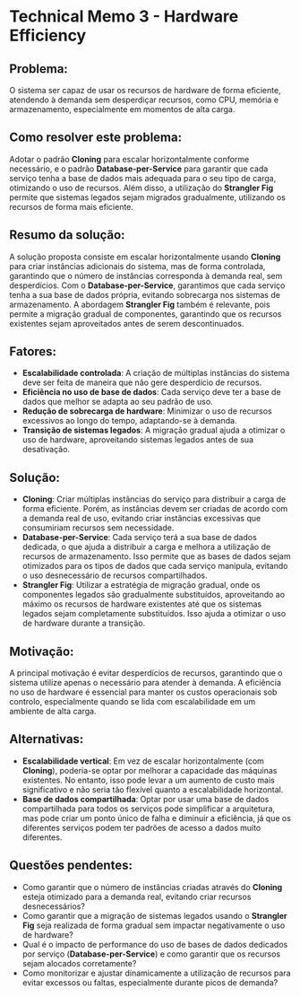 # **Technical Memo 3 - Hardware Efficiency**

## Problema:
O sistema ser capaz de usar os recursos de hardware de forma eficiente, atendendo à demanda sem desperdiçar recursos, como CPU, memória e armazenamento, especialmente em momentos de alta carga. 

## Como resolver este problema:
Adotar o padrão **Cloning** para escalar horizontalmente conforme necessário, e o padrão **Database-per-Service** para garantir que cada serviço tenha a base de dados mais adequada para o seu tipo de carga, otimizando o uso de recursos. Além disso, a utilização do **Strangler Fig** permite que sistemas legados sejam migrados gradualmente, utilizando os recursos de forma mais eficiente.

## Resumo da solução:
A solução proposta consiste em escalar horizontalmente usando **Cloning** para criar instâncias adicionais do sistema, mas de forma controlada, garantindo que o número de instâncias corresponda à demanda real, sem desperdícios. Com o **Database-per-Service**, garantimos que cada serviço tenha a sua base de dados própria, evitando sobrecarga nos sistemas de armazenamento. A abordagem **Strangler Fig** também é relevante, pois permite a migração gradual de componentes, garantindo que os recursos existentes sejam aproveitados antes de serem descontinuados.

## Fatores:
- **Escalabilidade controlada**: A criação de múltiplas instâncias do sistema deve ser feita de maneira que não gere desperdício de recursos.
- **Eficiência no uso de base de dados**: Cada serviço deve ter a base de dados que melhor se adapta ao seu padrão de uso.
- **Redução de sobrecarga de hardware**: Minimizar o uso de recursos excessivos ao longo do tempo, adaptando-se à demanda.
- **Transição de sistemas legados**: A migração gradual ajuda a otimizar o uso de hardware, aproveitando sistemas legados antes de sua desativação.

## Solução:
- **Cloning**: Criar múltiplas instâncias do serviço para distribuir a carga de forma eficiente. Porém, as instâncias devem ser criadas de acordo com a demanda real de uso, evitando criar instâncias excessivas que consumiriam recursos sem necessidade.
- **Database-per-Service**: Cada serviço terá a sua base de dados dedicada, o que ajuda a distribuir a carga e melhora a utilização de recursos de armazenamento. Isso permite que as bases de dados sejam otimizados para os tipos de dados que cada serviço manipula, evitando o uso desnecessário de recursos compartilhados.
- **Strangler Fig**: Utilizar a estratégia de migração gradual, onde os componentes legados são gradualmente substituídos, aproveitando ao máximo os recursos de hardware existentes até que os sistemas legados sejam completamente substituídos. Isso ajuda a otimizar o uso de hardware durante a transição.

## Motivação:
A principal motivação é evitar desperdícios de recursos, garantindo que o sistema utilize apenas o necessário para atender à demanda. A eficiência no uso de hardware é essencial para manter os custos operacionais sob controlo, especialmente quando se lida com escalabilidade em um ambiente de alta carga.

## Alternativas:
- **Escalabilidade vertical**: Em vez de escalar horizontalmente (com **Cloning**), poderia-se optar por melhorar a capacidade das máquinas existentes. No entanto, isso pode levar a um aumento de custo mais significativo e não seria tão flexível quanto a escalabilidade horizontal.
- **Base de dados compartilhada**: Optar por usar uma base de dados compartilhada para todos os serviços pode simplificar a arquitetura, mas pode criar um ponto único de falha e diminuir a eficiência, já que os diferentes serviços podem ter padrões de acesso a dados muito diferentes.

## Questões pendentes:
- Como garantir que o número de instâncias criadas através do **Cloning** esteja otimizado para a demanda real, evitando criar recursos desnecessários?
- Como garantir que a migração de sistemas legados usando o **Strangler Fig** seja realizada de forma gradual sem impactar negativamente o uso de hardware?
- Qual é o impacto de performance do uso de bases de dados dedicados por serviço (**Database-per-Service**) e como garantir que os recursos sejam alocados corretamente?
- Como monitorizar e ajustar dinamicamente a utilização de recursos para evitar excessos ou faltas, especialmente durante picos de demanda?

